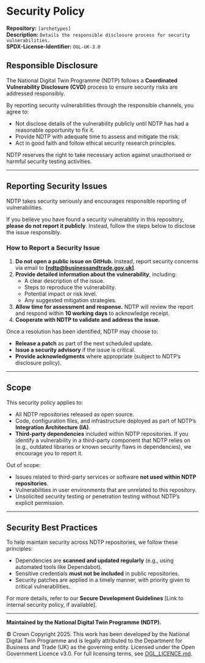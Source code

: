 # Security Policy

**Repository:** `[archetypes]`  
**Description:** `Details the responsible disclosure process for security vulnerabilities.`  
**SPDX-License-Identifier:** `OGL-UK-3.0`  

## Responsible Disclosure 

The National Digital Twin Programme (NDTP) follows a **Coordinated Vulnerability Disclosure (CVD)** process to ensure security risks are addressed responsibly. 

By reporting security vulnerabilities through the responsible channels, you agree to: 
- Not disclose details of the vulnerability publicly until NDTP has had a reasonable opportunity to fix it. 
- Provide NDTP with adequate time to assess and mitigate the risk. 
- Act in good faith and follow ethical security research principles. 

NDTP reserves the right to take necessary action against unauthorised or harmful security testing activities. 

---

## Reporting Security Issues 

NDTP takes security seriously and encourages responsible reporting of vulnerabilities. 

If you believe you have found a security vulnerability in this repository, **please do not report it publicly**. Instead, follow the steps below to disclose the issue responsibly. 

### **How to Report a Security Issue** 

1. **Do not open a public issue on GitHub.** Instead, report security concerns via email to **[ndtp@businessandtrade.gov.uk]**. 
2. **Provide detailed information about the vulnerability**, including: 
   - A clear description of the issue. 
   - Steps to reproduce the vulnerability. 
   - Potential impact or risk level. 
   - Any suggested mitigation strategies. 
3. **Allow time for assessment and response.** NDTP will review the report and respond within **10 working days** to acknowledge receipt. 
4. **Cooperate with NDTP to validate and address the issue.** 

Once a resolution has been identified, NDTP may choose to: 
   - **Release a patch** as part of the next scheduled update. 
   - **Issue a security advisory** if the issue is critical. 
   - **Provide acknowledgments** where appropriate (subject to NDTP’s disclosure policy). 

---

## Scope 

This security policy applies to: 
- All NDTP repositories released as open source. 
- Code, configuration files, and infrastructure deployed as part of NDTP’s **Integration Architecture (IA)**. 
- **Third-party dependencies** included within NDTP repositories. If you identify a vulnerability in a third-party component that NDTP relies on (e.g., outdated libraries or known security flaws in dependencies), we encourage you to report it. 

Out of scope: 
- Issues related to third-party services or software **not used within NDTP repositories**. 
- Vulnerabilities in user environments that are unrelated to this repository. 
- Unsolicited security testing or penetration testing without NDTP’s explicit permission. 

---

## Security Best Practices 

To help maintain security across NDTP repositories, we follow these principles: 
- Dependencies are **scanned and updated regularly** (e.g., using automated tools like Dependabot). 
- Sensitive credentials **must not be included** in public repositories. 
- Security patches are applied in a timely manner, with priority given to critical vulnerabilities. 

For more details, refer to our **Secure Development Guidelines** [Link to internal security policy, if available]. 

---

**Maintained by the National Digital Twin Programme (NDTP).** 

© Crown Copyright 2025. This work has been developed by the National Digital Twin Programme and is legally attributed to the Department for Business and Trade (UK) as the governing entity. 
Licensed under the Open Government Licence v3.0. 
For full licensing terms, see [OGL_LICENCE.md](./OGL_LICENCE.md). 